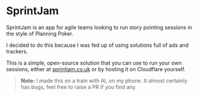 # SprintJam

SprintJam is an app for agile teams looking to run story pointing sessions in the style of Planning Poker.

I decided to do this because I was fed up of using solutions full of ads and trackers.

This is a simple, open-source solution that you can use to run your own sessions, either at [sprintjam.co.uk](https://sprintjam.co.uk) or by hosting it on Cloudflare yourself.

> **Note:** I made this on a train with AI, on my phone. It almost certainly has bugs, feel free to raise a PR if you find any.

